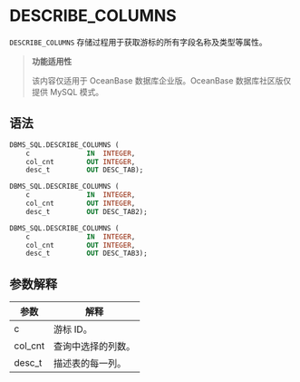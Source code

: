 DESCRIBE_COLUMNS 
=====================================

`DESCRIBE_COLUMNS` 存储过程用于获取游标的所有字段名称及类型等属性。

>**功能适用性**
>
>该内容仅适用于 OceanBase 数据库企业版。OceanBase 数据库社区版仅提供 MySQL 模式。

语法 
-----------------------

```sql
DBMS_SQL.DESCRIBE_COLUMNS ( 
    c              IN  INTEGER, 
    col_cnt        OUT INTEGER, 
    desc_t         OUT DESC_TAB);

DBMS_SQL.DESCRIBE_COLUMNS ( 
    c              IN  INTEGER, 
    col_cnt        OUT INTEGER, 
    desc_t         OUT DESC_TAB2);

DBMS_SQL.DESCRIBE_COLUMNS ( 
    c              IN  INTEGER, 
    col_cnt        OUT INTEGER, 
    desc_t         OUT DESC_TAB3);
```



参数解释 
-------------------------



|   参数    |    解释     |
|---------|-----------|
| c       | 游标 ID。    |
| col_cnt | 查询中选择的列数。 |
| desc_t  | 描述表的每一列。  |



